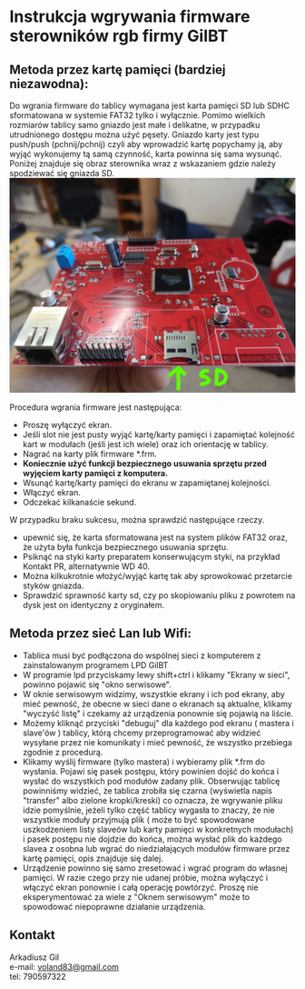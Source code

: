 # Instrukcja wgrywania firmware sterowników rgb firmy GilBT

## Metoda przez kartę pamięci (bardziej niezawodna):
Do wgrania firmware do tablicy wymagana jest karta pamięci SD lub SDHC sformatowana w systemie FAT32 tylko i wyłącznie. Pomimo wielkich rozmiarów tablicy samo gniazdo jest małe i delikatne, w przypadku utrudnionego dostępu można użyć pęsety. Gniazdo karty jest typu push/push (pchnij/pchnij) czyli aby wprowadzić kartę popychamy ją, aby wyjąć wykonujemy tą samą czynność, karta powinna się sama wysunąć. Poniżej znajduje się obraz sterownika wraz z wskazaniem gdzie należy spodziewać się gniazda SD.
![rgb_controler.jpg](rgb_controler.jpg)

Procedura wgrania firmware jest następująca:  
- Proszę wyłączyć ekran.
- Jeśli slot nie jest pusty wyjąć kartę/karty pamięci i zapamiętać kolejność kart w modułach (jeśli jest ich wiele) oraz ich orientację w tablicy.
- Nagrać na karty plik firmware *.frm.
- **Koniecznie użyć funkcji bezpiecznego usuwania sprzętu przed wyjęciem karty pamięci z komputera.**
- Wsunąć kartę/karty pamięci do ekranu w zapamiętanej kolejności.
- Włączyć ekran.
- Odczekać kilkanaście sekund.

W przypadku braku sukcesu, można sprawdzić następujące rzeczy.
- upewnić się, że karta sformatowana jest na system plików FAT32 oraz, że użyta była funkcja bezpiecznego usuwania sprzętu.
- Psiknąć na styki karty preparatem konserwującym styki, na przykład Kontakt PR, alternatywnie WD 40.
- Można kilkukrotnie włożyć/wyjąć kartę tak aby sprowokować przetarcie styków gniazda.
- Sprawdzić sprawność karty sd, czy po skopiowaniu pliku z powrotem na dysk jest on identyczny z oryginałem.

## Metoda przez sieć Lan lub Wifi:

- Tablica musi być podłączona do wspólnej sieci z komputerem z zainstalowanym programem LPD GilBT
- W programie lpd przyciskamy lewy shift+ctrl i klikamy "Ekrany w sieci", powinno pojawić się "okno serwisowe".
- W oknie serwisowym widzimy, wszystkie ekrany i ich pod ekrany, aby mieć pewność, że obecne w sieci dane o ekranach są aktualne, klikamy "wyczyść listę" i czekamy aż urządzenia ponownie się pojawią na liście. 
- Możemy kliknąć przyciski "debuguj" dla każdego pod ekranu ( mastera i slave'ów ) tablicy, którą chcemy przeprogramować aby widzieć wysyłane przez nie komunikaty i mieć pewność, że wszystko przebiega zgodnie z procedurą.
- Klikamy wyślij firmware (tylko mastera) i wybieramy plik *.frm do wysłania. Pojawi się pasek postępu, który powinien dojść do końca i wysłać do wszystkich pod modułów zadany plik. Obserwując tablicę powinniśmy widzieć, że tablica zrobiła się czarna (wyświetla napis "transfer" albo zielone kropki/kreski) co oznacza, że wgrywanie pliku idzie pomyślnie, jeżeli tylko część tablicy wygasła to znaczy, że nie wszystkie moduły przyjmują plik ( może to być spowodowane uszkodzeniem listy slaveów lub karty pamięci w konkretnych modułach) i pasek postępu nie dojdzie do końca, można wysłać plik do każdego slavea z osobna lub wgrać do niedziałających modułów firmware przez kartę pamięci, opis znajduje się dalej. 
- Urządzenie powinno się samo zresetować i wgrać program do własnej pamięci.
W razie czego przy nie udanej próbie, można wyłączyć i włączyć ekran ponownie i całą operację powtórzyć.
Proszę nie eksperymentować za wiele z "Oknem serwisowym" może to spowodować niepoprawne działanie urządzenia.

## Kontakt

Arkadiusz Gil  
e-mail: voland83@gmail.com  
tel: 790597322  
